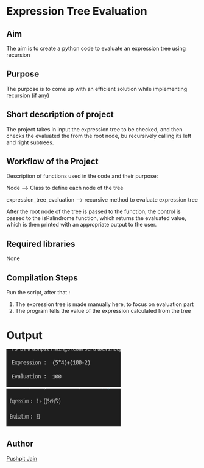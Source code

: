 # Expression Tree Evaluation

## Aim

The aim is to create a python code to evaluate an expression tree using recursion

## Purpose

The purpose is to come up with an efficient solution while implementing recursion (if any)

## Short description of project

The project takes in input the expression tree to be checked, and then checks the evaluated the from the root node, bu recursively calling its left and right subtrees.

## Workflow of the Project

Description of functions used in the code and their purpose:

Node --> Class to define each node of the tree

expression_tree_evaluation --> recursive method to evaluate expression tree

After the root node of the tree is passed to the function, the control is passed to the isPalindrome function, which returns the evaluated value, which is then printed with an appropriate output to the user.

## Required libraries

None

## Compilation Steps

Run the script, after that :

1.  The expression tree is made manually here, to focus on evaluation part
2.  The program tells the value of the expression calculated from the tree

# Output

<img width = 300 height = 100 src="../Expression Tree Evaluation/Images/expression_tree_evaluation_output.PNG">

<img width = 300 height = 100 src="../Expression Tree Evaluation/Images/expression_tree_evaluation_output2.PNG">

## Author

[Pushpit Jain](https://github.com/pushpit-J19)
